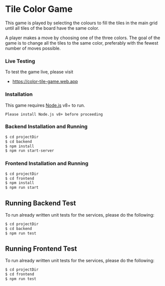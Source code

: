 # Tile Color Game
This game is played by selecting the colours to fill the tiles in the main grid until all tiles of the board have the same color.

A player makes a move by choosing one of the three colors. The goal of the game is to change all the tiles to the same color, preferably with the fewest number of moves possible.

### Live Testing
To test the game live, please visit
- https://color-tile-game.web.app

### Installation
This game requires [Node.js](https://nodejs.org/) v8+ to run.

`Please install Node.js v8+ before proceeding`

###  Backend Installation and Running
```sh
$ cd projectDir
$ cd backend
$ npm install 
$ npm run start-server 
```
### Frontend Installation and Running 
```sh
$ cd projectDir
$ cd frontend
$ npm install
$ npm run start
```

## Running Backend Test
To run already written unit tests for the services, please do the following:
```sh
$ cd projectDir
$ cd backend
$ npm run test
```

## Running Frontend Test
To run already written unit tests for the services, please do the following:
```sh
$ cd projectDir
$ cd frontend
$ npm run test
```